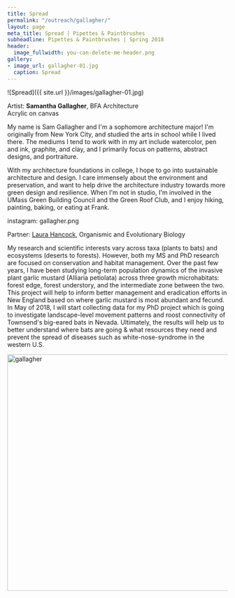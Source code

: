 ```yaml
---
title: Spread
permalink: "/outreach/gallagher/"
layout: page
meta_title: Spread | Pipettes & Paintbrushes
subheadline: Pipettes & Paintbrushes | Spring 2018
header:
  image_fullwidth: you-can-delete-me-header.png
gallery:
- image_url: gallagher-01.jpg
  caption: Spread
---
```


![Spread]({{ site.url }}/images/gallagher-01.jpg)

Artist: **Samantha Gallagher**, BFA Architecture<br>
Acrylic on canvas

My name is Sam Gallagher and I'm a sophomore architecture major! I'm originally from New York City, and studied the arts in school while I lived there. The mediums I tend to work with in my art include watercolor, pen and ink, graphite, and clay, and I primarily focus on patterns, abstract designs, and portraiture.

With my architecture foundations in college, I hope to go into sustainable architecture and design. I care immensely about the environment and preservation, and want to help drive the architecture industry towards more green design and resilience. When I'm not in studio, I'm involved in the UMass Green Building Council and the Green Roof Club, and I enjoy hiking, painting, baking, or eating at Frank.

instagram: gallagher.png

Partner: [Laura Hancock](http://thatslifesci.com/authors/lhancock), Organismic and Evolutionary Biology

My research and scientific interests vary across taxa (plants to bats) and ecosystems (deserts to forests). However, both my MS and PhD research are focused on conservation and habitat management. Over the past few years, I have been studying long-term population dynamics of the invasive plant garlic mustard (Alliaria petiolata) across three growth microhabitats: forest edge, forest understory, and the intermediate zone between the two. This project will help to inform better management and eradication efforts in New England based on where garlic mustard is most abundant and fecund. In May of 2018, I will start collecting data for my PhD project which is going to investigate landscape-level movement patterns and roost connectivity of Townsend's big-eared bats in Nevada. Ultimately, the results will help us to better understand where bats are going & what resources they need and prevent the spread of diseases such as white-nose-syndrome in the western U.S.

<a data-flickr-embed="true" data-context="true"  href="https://www.flickr.com/photos/139839751@N06/41518642542/in/album-72157666010653717/" title="gallagher"><img src="https://farm1.staticflickr.com/876/41518642542_3696e0e280_c.jpg" width="800" height="541" alt="gallagher"></a><script async src="//embedr.flickr.com/assets/client-code.js" charset="utf-8"></script>
